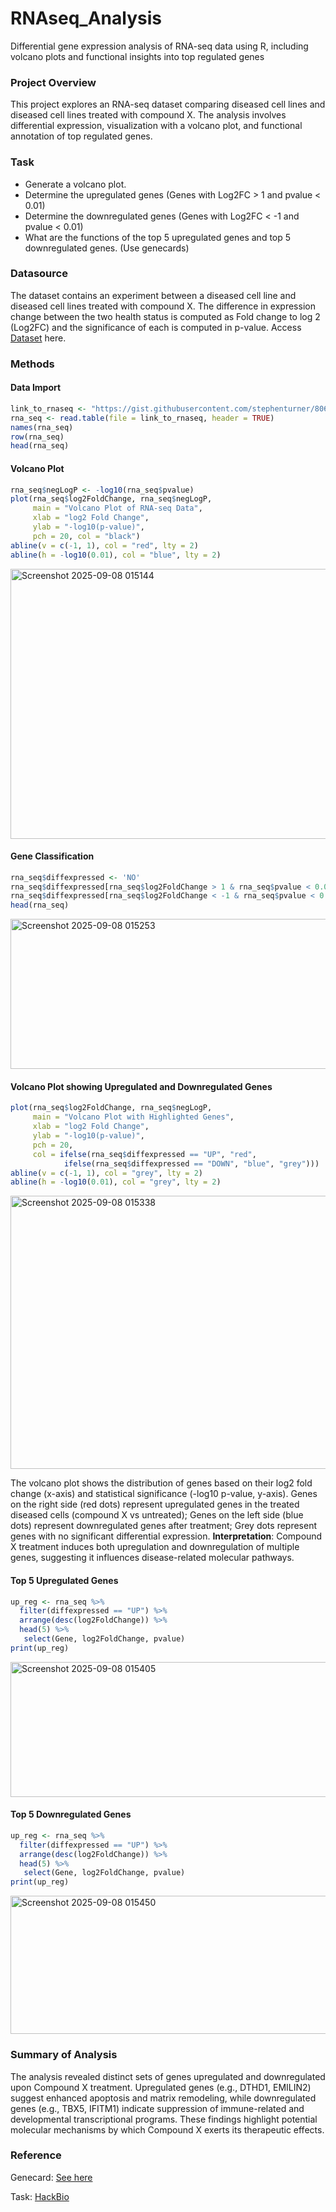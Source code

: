 # RNAseq_Analysis
Differential gene expression analysis of RNA-seq data using R, including volcano plots and functional insights into top regulated genes


### Project Overview
This project explores an RNA-seq dataset comparing diseased cell lines and diseased cell lines treated with compound X. The analysis involves differential expression, visualization with a volcano plot, and functional annotation of top regulated genes.


### Task
- Generate a volcano plot.
- Determine the upregulated genes (Genes with Log2FC > 1 and pvalue < 0.01)
- Determine the downregulated genes (Genes with Log2FC < -1 and pvalue < 0.01)
- What are the functions of the top 5 upregulated genes and top 5 downregulated genes. (Use genecards)


### Datasource
The dataset contains an experiment between a diseased cell line and diseased cell lines treated with compound X. The difference in expression change between the two health status is computed as Fold change to log 2 (Log2FC) and the significance of each is computed in p-value. Access [Dataset](https://gist.githubusercontent.com/stephenturner/806e31fce55a8b7175af/raw/1a507c4c3f9f1baaa3a69187223ff3d3050628d4/results.txt) here.


### Methods

#### Data Import
```r
link_to_rnaseq <- "https://gist.githubusercontent.com/stephenturner/806e31fce55a8b7175af/raw/1a507c4c3f9f1baaa3a69187223ff3d3050628d4/results.txt"
rna_seq <- read.table(file = link_to_rnaseq, header = TRUE)
names(rna_seq)
row(rna_seq)
head(rna_seq)
```

#### Volcano Plot
```r
rna_seq$negLogP <- -log10(rna_seq$pvalue)
plot(rna_seq$log2FoldChange, rna_seq$negLogP,
     main = "Volcano Plot of RNA-seq Data",
     xlab = "log2 Fold Change",
     ylab = "-log10(p-value)",
     pch = 20, col = "black")
abline(v = c(-1, 1), col = "red", lty = 2)
abline(h = -log10(0.01), col = "blue", lty = 2)
```

<img width="704" height="432" alt="Screenshot 2025-09-08 015144" src="https://github.com/user-attachments/assets/881b2870-0155-42c0-a477-9e88e2a2c66c" />


#### Gene Classification
```r
rna_seq$diffexpressed <- 'NO'
rna_seq$diffexpressed[rna_seq$log2FoldChange > 1 & rna_seq$pvalue < 0.01] <- 'UP'
rna_seq$diffexpressed[rna_seq$log2FoldChange < -1 & rna_seq$pvalue < 0.01] <- 'DOWN'
head(rna_seq)
```

<img width="1265" height="240" alt="Screenshot 2025-09-08 015253" src="https://github.com/user-attachments/assets/5c2a5cab-0e34-47da-8d3d-0393a9e90b31" />


#### Volcano Plot showing Upregulated and Downregulated Genes
```r
plot(rna_seq$log2FoldChange, rna_seq$negLogP,
     main = "Volcano Plot with Highlighted Genes",
     xlab = "log2 Fold Change",
     ylab = "-log10(p-value)",
     pch = 20,
     col = ifelse(rna_seq$diffexpressed == "UP", "red",
            ifelse(rna_seq$diffexpressed == "DOWN", "blue", "grey")))
abline(v = c(-1, 1), col = "grey", lty = 2)
abline(h = -log10(0.01), col = "grey", lty = 2)
```

<img width="702" height="437" alt="Screenshot 2025-09-08 015338" src="https://github.com/user-attachments/assets/01d65c30-cf79-454e-b70a-5b53cebec1e1" />

The volcano plot shows the distribution of genes based on their log2 fold change (x-axis) and statistical significance (-log10 p-value, y-axis). Genes on the right side (red dots) represent upregulated genes in the treated diseased cells (compound X vs untreated); Genes on the left side (blue dots) represent downregulated genes after treatment; Grey dots represent genes with no significant differential expression.
 **Interpretation**: Compound X treatment induces both upregulation and downregulation of multiple genes, suggesting it influences disease-related molecular pathways.


#### Top 5 Upregulated Genes
```r
up_reg <- rna_seq %>%
  filter(diffexpressed == "UP") %>%
  arrange(desc(log2FoldChange)) %>%
  head(5) %>%
   select(Gene, log2FoldChange, pvalue) 
print(up_reg)
```

<img width="1265" height="216" alt="Screenshot 2025-09-08 015405" src="https://github.com/user-attachments/assets/d125019d-41f2-4610-9d8e-f60a8c0896d6" />



#### Top 5 Downregulated Genes
```r
up_reg <- rna_seq %>%
  filter(diffexpressed == "UP") %>%
  arrange(desc(log2FoldChange)) %>%
  head(5) %>%
   select(Gene, log2FoldChange, pvalue) 
print(up_reg)
```

<img width="1267" height="221" alt="Screenshot 2025-09-08 015450" src="https://github.com/user-attachments/assets/d3630212-3fbb-4a18-a8a6-aff9f40dbff8" />

### Summary of Analysis
The analysis revealed distinct sets of genes upregulated and downregulated upon Compound X treatment. Upregulated genes (e.g., DTHD1, EMILIN2) suggest enhanced apoptosis and matrix remodeling, while downregulated genes (e.g., TBX5, IFITM1) indicate suppression of immune-related and developmental transcriptional programs. These findings highlight potential molecular mechanisms by which Compound X exerts its therapeutic effects.
### Reference
Genecard: [See here](https://www.genecards.org/) 

Task: [HackBio](https://course.thehackbio.com/classroom/2)
